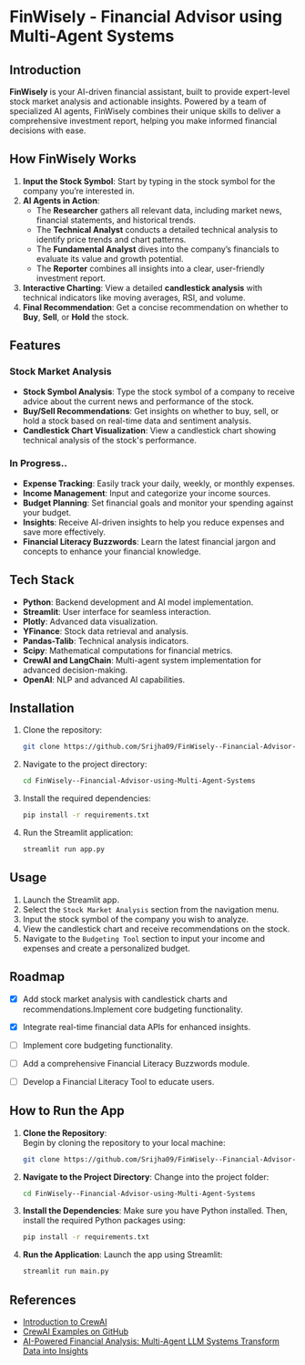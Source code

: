 # FinWisely - Financial Advisor using Multi-Agent Systems

## Introduction

**FinWisely** is your AI-driven financial assistant, built to provide expert-level stock market analysis and actionable insights. Powered by a team of specialized AI agents, FinWisely combines their unique skills to deliver a comprehensive investment report, helping you make informed financial decisions with ease.

## How FinWisely Works

1. **Input the Stock Symbol**: Start by typing in the stock symbol for the company you’re interested in.
2. **AI Agents in Action**:
   - The **Researcher** gathers all relevant data, including market news, financial statements, and historical trends.
   - The **Technical Analyst** conducts a detailed technical analysis to identify price trends and chart patterns.
   - The **Fundamental Analyst** dives into the company’s financials to evaluate its value and growth potential.
   - The **Reporter** combines all insights into a clear, user-friendly investment report.
3. **Interactive Charting**: View a detailed **candlestick analysis** with technical indicators like moving averages, RSI, and volume.
4. **Final Recommendation**: Get a concise recommendation on whether to **Buy**, **Sell**, or **Hold** the stock.

## Features

### Stock Market Analysis
- **Stock Symbol Analysis**: Type the stock symbol of a company to receive advice about the current news and performance of the stock.
- **Buy/Sell Recommendations**: Get insights on whether to buy, sell, or hold a stock based on real-time data and sentiment analysis.
- **Candlestick Chart Visualization**: View a candlestick chart showing technical analysis of the stock's performance.

### In Progress..
- **Expense Tracking**: Easily track your daily, weekly, or monthly expenses.
- **Income Management**: Input and categorize your income sources.
- **Budget Planning**: Set financial goals and monitor your spending against your budget.
- **Insights**: Receive AI-driven insights to help you reduce expenses and save more effectively.
- **Financial Literacy Buzzwords**: Learn the latest financial jargon and concepts to enhance your financial knowledge.


## Tech Stack

- **Python**: Backend development and AI model implementation.
- **Streamlit**: User interface for seamless interaction.
- **Plotly**: Advanced data visualization.
- **YFinance**: Stock data retrieval and analysis.
- **Pandas-Talib**: Technical analysis indicators.
- **Scipy**: Mathematical computations for financial metrics.
- **CrewAI and LangChain**: Multi-agent system implementation for advanced decision-making.
- **OpenAI**: NLP and advanced AI capabilities.

## Installation

1. Clone the repository:
   ```bash
   git clone https://github.com/Srijha09/FinWisely--Financial-Advisor-using-Multi-Agent-Systems.git
   ```

2. Navigate to the project directory:
   ```bash
   cd FinWisely--Financial-Advisor-using-Multi-Agent-Systems
   ```

3. Install the required dependencies:
   ```bash
   pip install -r requirements.txt
   ```

4. Run the Streamlit application:
   ```bash
   streamlit run app.py
   ```

## Usage

1. Launch the Streamlit app.
2. Select the `Stock Market Analysis` section from the navigation menu.
3. Input the stock symbol of the company you wish to analyze.
4. View the candlestick chart and receive recommendations on the stock.
5. Navigate to the `Budgeting Tool` section to input your income and expenses and create a personalized budget.

## Roadmap

- [x] Add stock market analysis with candlestick charts and recommendations.Implement core budgeting functionality.
- [x] Integrate real-time financial data APIs for enhanced insights.
- [ ] Implement core budgeting functionality.
- [ ] Add a comprehensive Financial Literacy Buzzwords module.
- [ ] Develop a Financial Literacy Tool to educate users.


## How to Run the App

1. **Clone the Repository**:  
   Begin by cloning the repository to your local machine:  
   ```bash
   git clone https://github.com/Srijha09/FinWisely--Financial-Advisor-using-Multi-Agent-Systems.git

2. **Navigate to the Project Directory**:
     Change into the project folder:
    ```bash
    cd FinWisely--Financial-Advisor-using-Multi-Agent-Systems
3. **Install the Dependencies**:
   Make sure you have Python installed. Then, install the required Python packages using:
   ```bash
   pip install -r requirements.txt
4. **Run the Application**:
   Launch the app using Streamlit:
   ```bash
   streamlit run main.py
## References
- [Introduction to CrewAI](https://docs.crewai.com/introduction)  
- [CrewAI Examples on GitHub](https://github.com/crewAIInc/crewAI-examples/tree/main)
- [AI-Powered Financial Analysis: Multi-Agent LLM Systems Transform Data into Insights]([https://github.com/crewAIInc/crewAI-examples/tree/main](https://medium.com/@batuhansenerr/ai-powered-financial-analysis-multi-agent-systems-transform-data-into-insights-d94e4867d75d))


